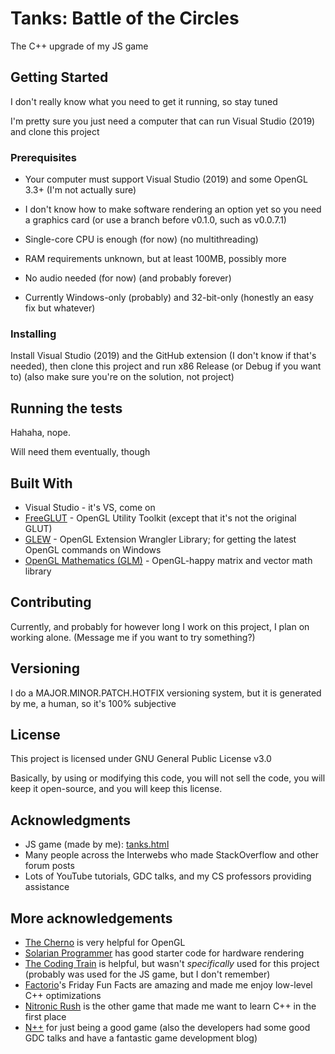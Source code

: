# Tanks: Battle of the Circles

The C++ upgrade of my JS game

## Getting Started

I don't really know what you need to get it running, so stay tuned

I'm pretty sure you just need a computer that can run Visual Studio (2019) and clone this project

### Prerequisites

* Your computer must support Visual Studio (2019) and some OpenGL 3.3+ (I'm not actually sure)

* I don't know how to make software rendering an option yet so you need a graphics card (or use a branch before v0.1.0, such as v0.0.7.1)

* Single-core CPU is enough (for now) (no multithreading)

* RAM requirements unknown, but at least 100MB, possibly more

* No audio needed (for now) (and probably forever)

* Currently Windows-only (probably) and 32-bit-only (honestly an easy fix but whatever)

### Installing

Install Visual Studio (2019) and the GitHub extension (I don't know if that's needed), then clone this project and run x86 Release (or Debug if you want to) (also make sure you're on the solution, not project)

## Running the tests

Hahaha, nope.

Will need them eventually, though

## Built With

* Visual Studio - it's VS, come on
* [FreeGLUT](http://freeglut.sourceforge.net/) - OpenGL Utility Toolkit (except that it's not the original GLUT)
* [GLEW](http://glew.sourceforge.net/) - OpenGL Extension Wrangler Library; for getting the latest OpenGL commands on Windows
* [OpenGL Mathematics (GLM)](https://github.com/g-truc/glm) - OpenGL-happy matrix and vector math library

## Contributing

Currently, and probably for however long I work on this project, I plan on working alone. (Message me if you want to try something?)

## Versioning

I do a MAJOR.MINOR.PATCH.HOTFIX versioning system, but it is generated by me, a human, so it's 100% subjective

## License

This project is licensed under GNU General Public License v3.0

Basically, by using or modifying this code, you will not sell the code, you will keep it open-source, and you will keep this license.

## Acknowledgments

* JS game (made by me): [tanks.html](https://uncreativeusername.neocities.org/tanks.html)
* Many people across the Interwebs who made StackOverflow and other forum posts
* Lots of YouTube tutorials, GDC talks, and my CS professors providing assistance

## More acknowledgements

* [The Cherno](https://www.youtube.com/user/TheChernoProject/videos) is very helpful for OpenGL
* [Solarian Programmer](https://solarianprogrammer.com/) has good starter code for hardware rendering
* [The Coding Train](https://www.youtube.com/user/shiffman/videos) is helpful, but wasn't *specifically* used for this project (probably was used for the JS game, but I don't remember)
* [Factorio](https://www.factorio.com/)'s Friday Fun Facts are amazing and made me enjoy low-level C++ optimizations
* [Nitronic Rush](http://nitronic-rush.com/) is the other game that made me want to learn C++ in the first place
* [N++](http://www.nplusplus.org/) for just being a good game (also the developers had some good GDC talks and have a fantastic game development blog)

